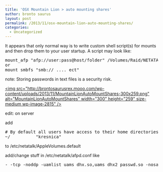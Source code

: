 ```yaml
---
title: 'OSX Mountain Lion > auto mounting shares'
author: bronto saurus
layout: post
permalink: /2013/11/osx-mountain-lion-auto-mounting-shares/
categories:
  - Uncategorized
---
```

It appears that only normal way is to write custom shell script(s) for mounts and then drop them to your user startup. A script may look like:

<pre>mount_afp "afp://user:pass@host/folder" /Volumes/Raid/NETATALK/folder
or 
mount_smbfs "smb:// .... ect"
</pre>

note: Storing passwords in text files is a security risk.

[<img src="http://brontosaurusrex.mooo.com/wp-content/uploads/2013/11/MountainLionAutoMountShares-300x259.png" alt="MountainLionAutoMountShares" width="300" height="259" size-medium wp-image-2815" />][1]

edit: on server

add 

<pre># By default all users have access to their home directories.
~/			"kresnica"</pre>

to /etc/netatalk/AppleVolumes.default

add/change stuff in /etc/netatalk/afpd.conf like

<pre>- -tcp -noddp -uamlist uams_dhx.so,uams_dhx2_passwd.so -nosavepassword -setuplog "default log_info /var/log/afpd.log</pre>

 [1]: http://brontosaurusrex.mooo.com/wp-content/uploads/2013/11/MountainLionAutoMountShares.png